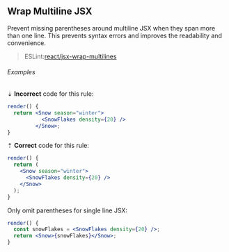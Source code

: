 ## Wrap Multiline JSX

Prevent missing parentheses around multiline JSX when they span more than one line. This prevents syntax errors and improves the readability and convenience.

> ESLint:[react/jsx-wrap-multilines][1]

###### Examples

⇣ **Incorrect** code for this rule:

```jsx
render() {
  return <Snow season="winter">
           <SnowFlakes density={20} />
         </Snow>;
}
```

⇡ **Correct** code for this rule:

```jsx
render() {
  return (
    <Snow season="winter">
      <SnowFlakes density={20} />
    </Snow>
  );
}
```

Only omit parentheses for single line JSX:

```jsx
render() {
  const snowFlakes = <SnowFlakes density={20} />;
  return <Snow>{snowFlakes}</Snow>;
}
```

[1]: https://github.com/jsx-eslint/eslint-plugin-react/blob/master/docs/rules/jsx-wrap-multilines.md
